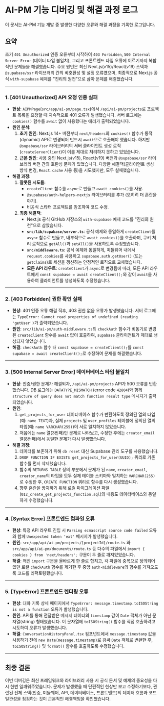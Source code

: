 # AI-PM 기능 디버깅 및 해결 과정 로그

이 문서는 AI-PM 기능 개발 중 발생한 다양한 오류와 해결 과정을 기록한 로그입니다.

## 요약

초기 `401 Unauthorized` 인증 오류부터 시작하여 `403 Forbidden`, `500 Internal Server Error` (데이터 타입 불일치), 그리고 프론트엔드 타입 오류에 이르기까지 복합적인 문제들을 해결했습니다. 주요 원인은 최신 Next.js(v15)/React(v19) 스택과 `@supabase/ssr` 라이브러리 간의 비호환성 및 설정 오류였으며, 최종적으로 Next.js 공식 `with-supabase` 예제를 "진리의 원천"으로 삼아 문제를 해결했습니다.

---

### 1. [401 Unauthorized] API 요청 인증 실패

-   **현상**: `AIPMPage`(`src/app/ai-pm/page.tsx`)에서 `/api/ai-pm/projects`로 프로젝트 목록을 요청할 때 지속적으로 401 오류가 발생했습니다. 서버 로그에는 `cookies()` 함수를 `await` 없이 사용했다는 에러가 출력되었습니다.
-   **원인 분석**:
    1.  **초기 원인**: Next.js 14+ 버전부터 `next/headers`의 `cookies()` 함수가 동적(dynamic) API로 변경되어 반드시 `await`으로 호출해야 했습니다. 하지만 `@supabase/ssr` 라이브러리의 서버 클라이언트 생성 로직(`createServerClient`)이 이를 제대로 처리하지 못하고 있었습니다.
    2.  **근본 원인**: 사용 중인 Next.js(v15), React(v19) 버전과 `@supabase/ssr` 라이브러리 버전 간의 호환성 문제가 있었습니다. 다양한 해결책(클라이언트 생성 방식 변경, `React.cache` 사용 등)을 시도했지만, 모두 실패했습니다.
-   **해결 과정**:
    1.  **잘못된 시도들**:
        -   `createClient` 함수를 `async`로 만들고 `await cookies()`를 사용.
        -   `@supabase/auth-helpers-nextjs` 라이브러리를 추가 (오히려 더 혼란을 야기).
        -   비공식 스타터 프로젝트를 참조하여 코드 수정.
    2.  **최종 해결책**:
        -   Next.js 공식 GitHub 저장소의 `with-supabase` 예제 코드를 "진리의 원천"으로 삼았습니다.
        -   **`src/lib/supabase/server.ts`**: 공식 예제와 동일하게 `createClient`를 `async` 함수로 만들고, 내부적으로 `await cookies()`를 호출하며, 쿠키 처리 로직으로 `getAll()`과 `setAll()`을 사용하도록 수정했습니다.
        -   **`src/middleware.ts`**: 공식 예제와 동일하게, 미들웨어 내에서 `request.cookies`를 사용하고 `supabase.auth.getUser()` (또는 `getClaims`)로 세션을 갱신하는 안정적인 로직으로 교체했습니다.
        -   **모든 API 라우트**: `createClient`가 `async`로 변경됨에 따라, 모든 API 라우트에서 `const supabase = await createClient();`와 같이 `await`을 사용하여 클라이언트를 생성하도록 수정했습니다.

---

### 2. [403 Forbidden] 권한 확인 실패

-   **현상**: 401 인증 오류 해결 직후, 403 권한 없음 오류가 발생했습니다. 서버 로그에는 `TypeError: Cannot read properties of undefined (reading 'getUser')`가 출력되었습니다.
-   **원인**: `src/lib/ai-pm/auth-middleware.ts`의 `checkAuth` 함수가 비동기로 변경된 `createClient` 함수를 `await` 없이 호출하여, `supabase` 클라이언트가 제대로 생성되지 않았습니다.
-   **해결**: `checkAuth` 함수 내 `const supabase = createClient();`를 `const supabase = await createClient();`로 수정하여 문제를 해결했습니다.

---

### 3. [500 Internal Server Error] 데이터베이스 타입 불일치

-   **현상**: 인증/권한 문제가 해결되자, `/api/ai-pm/projects` API가 500 오류를 반환했습니다. DB 로그에는 `DATATYPE_MISMATCH` (error code `42804`)와 함께 `structure of query does not match function result type` 메시지가 출력되었습니다.
-   **원인**:
    1.  `get_projects_for_user` 데이터베이스 함수가 반환하도록 정의된 열의 타입(예: `name TEXT`)과, 실제 `projects` 및 `user_profiles` 테이블에 정의된 열의 타입(예: `name VARCHAR(255)`)이 서로 일치하지 않았습니다.
    2.  처음에는 `name` 열(3번째)만 문제로 나타났고, 수정한 후에는 `creator_email` 열(8번째)에서 동일한 문제가 다시 발생했습니다.
-   **해결 과정**:
    1.  데이터를 보존하기 위해 `db reset` 대신 Supabase 관리 도구를 사용했습니다.
    2.  `DROP FUNCTION IF EXISTS get_projects_for_user(UUID);` 쿼리로 기존 함수를 먼저 삭제했습니다.
    3.  함수의 `RETURNS TABLE` 정의 부분에서 문제가 된 `name`, `creator_email`, `creator_name`의 타입을 모두 실제 테이블 스키마와 일치하는 `VARCHAR(255)`로 수정한 후, `CREATE FUNCTION` 쿼리로 함수를 다시 생성했습니다.
    4.  향후 혼란을 방지하기 위해 로컬 마이그레이션 파일(`012_create_get_projects_function.sql`)의 내용도 데이터베이스와 동일하게 수정했습니다.

---

### 4. [Syntax Error] 프론트엔드 컴파일 오류

-   **현상**: 특정 API 라우트 진입 시 `Parsing ecmascript source code failed` 오류와 함께 `Unexpected token 'ext'` 메시지가 발생했습니다.
-   **원인**: `src/app/api/ai-pm/projects/[projectId]/route.ts` 와 `src/app/api/ai-pm/documents/route.ts` 등 다수의 파일에서 `import { cookies } from 'next/headers';` 구문이 두 줄로 깨져있었습니다.
-   **해결**: 깨진 `import` 구문을 올바르게 한 줄로 합치고, 각 파일에 중복으로 정의되어 있던 로컬 `checkAuth` 함수를 제거한 후 중앙 `auth-middleware`의 함수를 가져오도록 코드를 리팩토링했습니다.

---

### 5. [TypeError] 프론트엔드 렌더링 오류

-   **현상**: 대화 기록 상세 페이지에서 `TypeError: message.timestamp.toISOString is not a function` 오류가 발생했습니다.
-   **원인**: API를 통해 전달받은 메시지 데이터의 `timestamp` 값이 `Date` 객체가 아닌 문자열(string) 형태였습니다. 이 문자열에 `toISOString()` 함수를 직접 호출하려고 시도하여 오류가 발생했습니다.
-   **해결**: `ConversationHistoryPanel.tsx` 컴포넌트에서 `message.timestamp` 값을 사용하기 전에 `new Date(message.timestamp)`로 감싸 `Date` 객체로 변환한 후, `toISOString()` 및 `format()` 함수를 호출하도록 수정했습니다.

---

## 최종 결론

이번 디버깅은 최신 프레임워크와 라이브러리 사용 시 공식 문서 및 예제의 중요성을 다시 한번 일깨워주었습니다. 문제가 발생했을 때 단편적인 현상만 보고 수정하기보다, 관련된 전체 스택(인증, 미들웨어, API, 데이터베이스, 프론트엔드)의 데이터 흐름과 코드 일관성을 점검하는 것이 근본적인 해결책임을 확인했습니다.
